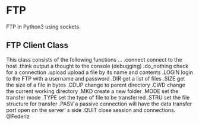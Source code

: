 FTP
===

FTP in Python3 using sockets.

FTP Client Class
----------------

This class consists of the following functions ...
.connect       connect to the host
.think         output a thought to the console (debugging)
.do_nothing    check for a connection
.upload        upload a file by its name and contents
.LOGIN         login to the FTP with a username and password
.DIR           get a list of files
.SIZE          get the size of a file in bytes
.CDUP          change to parent directory
.CWD           change the current working directory
.MKD           create a new folder
.MODE          set the transfer mode
.TYPE          set the type of file to be transferred
.STRU          set the file structure for transfer
.PASV          a passive connection will have the data
               transfer port open on the server' s side
.QUIT          close session and connections.
@Federiz
